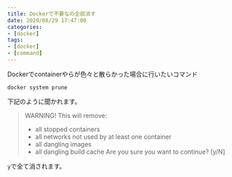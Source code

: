 ```yaml
---
title: Dockerで不要なの全部消す
date: 2020/08/29 17:47:00
categories:
- [docker]
tags:
- [docker]
- [command]
---
```



Dockerでcontainerやらが色々と散らかった場合に行いたいコマンド

```
docker system prune  
```

下記のように聞かれます。

>WARNING! This will remove:
>  - all stopped containers
>  - all networks not used by at least one container
>  - all dangling images
>  - all dangling build cache
>Are you sure you want to continue? [y/N] 

`y`で全て消されます。
